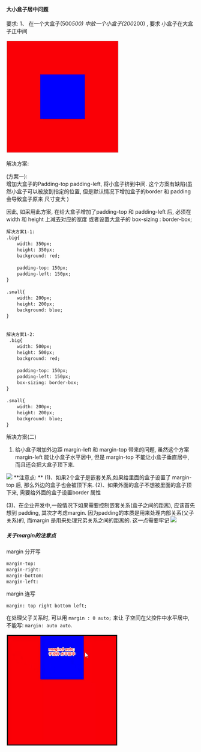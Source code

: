 #### 大小盒子居中问题


要求: 
1、 在一个大盒子(500*500) 中放一个小盒子(200*200) , 要求 小盒子在大盒子正中间

![](/assets/boxInbox.png)



解决方案: 

(方案一): <br> 增加大盒子的Padding-top padding-left, 将小盒子挤到中间. 这个方案有缺陷(虽然小盒子可以被放到指定的位置, 但是默认情况下增加盒子的border 和 padding 会导致盒子原来 尺寸变大 )
 
因此, 如采用此方案, 在给大盒子增加了padding-top 和 padding-left 后, 必须在width 和 height 上减去对应的宽度 或者设置大盒子的 box-sizing : border-box;


```
解决方案1-1:
.big{
    width: 350px;
    height: 350px;
    background: red;

    padding-top: 150px;
    padding-left: 150px;
}

.small{
    width: 200px;
    height: 200px;
    background: blue;
}


解决方案1-2:
 .big{
    width: 500px;
    height: 500px;
    background: red;

    padding-top: 150px;
    padding-left: 150px;
    box-sizing: border-box;
}

.small{
    width: 200px;
    height: 200px;
    background: blue;
}

```


解决方案(二)
1. 给小盒子增加外边距 margin-left 和 margin-top
带来的问题, 虽然这个方案 margin-left 能让小盒子水平居中, 但是 margin-top 不能让小盒子垂直居中, 而且还会把大盒子顶下来.

 ![](/assets/margin-top.png)
**注意点: **
(1)、如果2个盒子是嵌套关系,如果给里面的盒子设置了 margin-top 后, 那么外边的盒子也会被顶下来.
(2)、如果外面的盒子不想被里面的盒子顶下来, 需要给外面的盒子设置border 属性

(3)、在企业开发中,一般情况下如果需要控制嵌套关系(盒子之间的距离), 应该首先想到 padding, 其次才考虑margin. 因为padding的本质是用来处理内部关系(父子关系)的, 而margin 是用来处理兄弟关系之间的距离的. 这一点需要牢记
![](/assets/margin-center.png)


##### 关于margin的注意点

margin 分开写
```
margin-top:
margin-right:
margin-bottom:
margin-left:
```
margin 连写
```
margin: top right bottom left;
```
在处理父子关系时, 可以用 `margin : 0 auto;` 来让 子空间在父控件中水平居中, 不能写: `margin: auto auto`.

![](/assets/Snip20181212_12.png)





